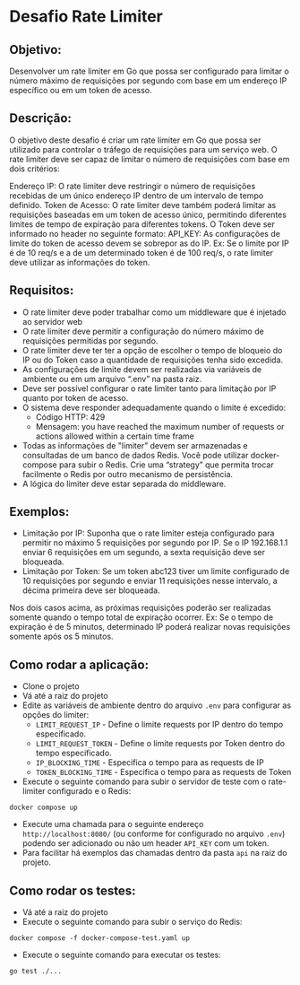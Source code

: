 # Desafio Rate Limiter

## Objetivo: 
Desenvolver um rate limiter em Go que possa ser configurado para limitar o número máximo de requisições por segundo com base em um endereço IP específico ou em um token de acesso.

## Descrição: 
O objetivo deste desafio é criar um rate limiter em Go que possa ser utilizado para controlar o tráfego de requisições para um serviço web. O rate limiter deve ser capaz de limitar o número de requisições com base em dois critérios:

Endereço IP: O rate limiter deve restringir o número de requisições recebidas de um único endereço IP dentro de um intervalo de tempo definido.
Token de Acesso: O rate limiter deve também poderá limitar as requisições baseadas em um token de acesso único, permitindo diferentes limites de tempo de expiração para diferentes tokens. O Token deve ser informado no header no seguinte formato:
API_KEY: <TOKEN>
As configurações de limite do token de acesso devem se sobrepor as do IP. Ex: Se o limite por IP é de 10 req/s e a de um determinado token é de 100 req/s, o rate limiter deve utilizar as informações do token.
## Requisitos:

- O rate limiter deve poder trabalhar como um middleware que é injetado ao servidor web
- O rate limiter deve permitir a configuração do número máximo de requisições permitidas por segundo.
- O rate limiter deve ter ter a opção de escolher o tempo de bloqueio do IP ou do Token caso a quantidade de requisições tenha sido excedida.
- As configurações de limite devem ser realizadas via variáveis de ambiente ou em um arquivo “.env” na pasta raiz.
- Deve ser possível configurar o rate limiter tanto para limitação por IP quanto por token de acesso.
- O sistema deve responder adequadamente quando o limite é excedido:
  - Código HTTP: 429
  - Mensagem: you have reached the maximum number of requests or actions allowed within a certain time frame
- Todas as informações de "limiter” devem ser armazenadas e consultadas de um banco de dados Redis. Você pode utilizar docker-compose para subir o Redis.
Crie uma “strategy” que permita trocar facilmente o Redis por outro mecanismo de persistência.
- A lógica do limiter deve estar separada do middleware.

## Exemplos:
- Limitação por IP: Suponha que o rate limiter esteja configurado para permitir no máximo 5 requisições por segundo por IP. Se o IP 192.168.1.1 enviar 6 requisições em um segundo, a sexta requisição deve ser bloqueada.
- Limitação por Token: Se um token abc123 tiver um limite configurado de 10 requisições por segundo e enviar 11 requisições nesse intervalo, a décima primeira deve ser bloqueada.

Nos dois casos acima, as próximas requisições poderão ser realizadas somente quando o tempo total de expiração ocorrer. Ex: Se o tempo de expiração é de 5 minutos, determinado IP poderá realizar novas requisições somente após os 5 minutos.

## Como rodar a aplicação:
- Clone o projeto
- Vá até a raiz do projeto
- Edite as variáveis de ambiente dentro do arquivo `.env` para configurar as opções do limiter:
  - `LIMIT_REQUEST_IP` - Define o limite requests por IP dentro do tempo especificado.
  - `LIMIT_REQUEST_TOKEN` - Define o limite requests por Token dentro do tempo especificado.
  - `IP_BLOCKING_TIME` - Especifica o tempo para as requests de IP
  - `TOKEN_BLOCKING_TIME` - Especifica o tempo para as requests de Token
- Execute o seguinte comando para subir o servidor de teste com o rate-limiter configurado e o Redis:
```
docker compose up
```
- Execute uma chamada para o seguinte endereço `http://localhost:8080/` (ou conforme for configurado no arquivo `.env`) podendo ser adicionado ou não um header `API_KEY` com um token.
- Para facilitar há exemplos das chamadas dentro da pasta `api` na raiz do projeto.

## Como rodar os testes:
- Vá até a raiz do projeto
- Execute o seguinte comando para subir o serviço do Redis:
```
docker compose -f docker-compose-test.yaml up
```
- Execute o seguinte comando para executar os testes:
```
go test ./...
```
